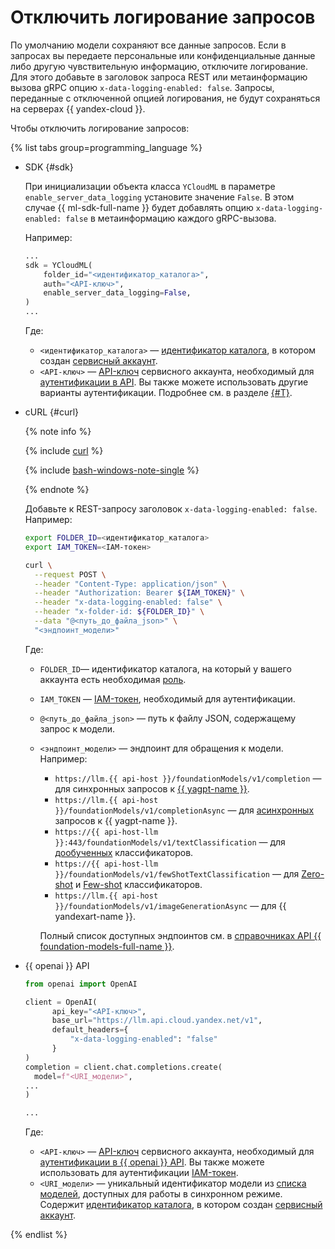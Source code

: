 # Отключить логирование запросов

По умолчанию модели сохраняют все данные запросов. Если в запросах вы передаете персональные или конфиденциальные данные либо другую чувствительную информацию, отключите логирование. Для этого добавьте в заголовок запроса REST или метаинформацию вызова gRPC опцию `x-data-logging-enabled: false`. Запросы, переданные с отключенной опцией логирования, не будут сохраняться на серверах {{ yandex-cloud }}.

Чтобы отключить логирование запросов:

{% list tabs group=programming_language %}

- SDK {#sdk}

  При инициализации объекта класса `YCloudML` в параметре `enable_server_data_logging` установите значение `False`. В этом случае {{ ml-sdk-full-name }} будет добавлять опцию `x-data-logging-enabled: false` в метаинформацию каждого gRPC-вызова.

  Например:

  ```python
  ...
  sdk = YCloudML(
      folder_id="<идентификатор_каталога>",
      auth="<API-ключ>",
      enable_server_data_logging=False,
  )
  ...
  ```

  Где:

  * `<идентификатор_каталога>` — [идентификатор каталога](../../resource-manager/operations/folder/get-id.md), в котором создан [сервисный аккаунт](../../iam/concepts/users/service-accounts.md).
  * `<API-ключ>` — [API-ключ](../../iam/concepts/authorization/api-key.md) сервисного аккаунта, необходимый для [аутентификации в API](../api-ref/authentication.md). Вы также можете использовать другие варианты аутентификации. Подробнее см. в разделе [{#T}](../sdk/index.md#authentication).

- cURL {#curl}

  {% note info %}

  {% include [curl](../../_includes/curl.md) %}

  {% include [bash-windows-note-single](../../_includes/translate/bash-windows-note-single.md) %}

  {% endnote %}

  Добавьте к REST-запросу заголовок `x-data-logging-enabled: false`. Например:

  ```bash
  export FOLDER_ID=<идентификатор_каталога>
  export IAM_TOKEN=<IAM-токен>

  curl \
    --request POST \
    --header "Content-Type: application/json" \
    --header "Authorization: Bearer ${IAM_TOKEN}" \
    --header "x-data-logging-enabled: false" \
    --header "x-folder-id: ${FOLDER_ID}" \
    --data "@<путь_до_файла_json>" \
    "<эндпоинт_модели>"
  ```

  Где:

  * `FOLDER_ID`— идентификатор каталога, на который у вашего аккаунта есть необходимая [роль](../security/index.md).
  * `IAM_TOKEN` — [IAM-токен](../../iam/operations/iam-token/create.md), необходимый для аутентификации.
  * `@<путь_до_файла_json>` — путь к файлу JSON, содержащему запрос к модели.
  * `<эндпоинт_модели>` — эндпоинт для обращения к модели. Например:
    * `https://llm.{{ api-host }}/foundationModels/v1/completion` — для синхронных запросов к [{{ yagpt-name }}](../concepts/generation/index.md).
    * `https://llm.{{ api-host }}/foundationModels/v1/completionAsync` — для [асинхронных](generation/async-request.md) запросов к {{ yagpt-name }}.
    * `https://{{ api-host-llm }}:443/foundationModels/v1/textClassification` — для [дообученных](../concepts/classifier/index.md#trainable) классификаторов.
    * `https://{{ api-host-llm }}/foundationModels/v1/fewShotTextClassification` — для [Zero-shot](../concepts/classifier/index.md#zero-shot) и [Few-shot](../concepts/classifier/index.md#few-shot) классификаторов.
    * `https://llm.{{ api-host }}/foundationModels/v1/imageGenerationAsync` — для {{ yandexart-name }}.

    Полный список доступных эндпоинтов см. в [справочниках API {{ foundation-models-full-name }}](../concepts/api.md).

- {{ openai }} API

  ```python
  from openai import OpenAI

  client = OpenAI(
        api_key="<API-ключ>",
        base_url="https://llm.api.cloud.yandex.net/v1",
        default_headers={
            "x-data-logging-enabled": "false"
        }
  )
  completion = client.chat.completions.create(
    model=f"<URI_модели>",
  ...
  )

  ...
  ```
  Где:

  * `<API-ключ>` — [API-ключ](../../iam/concepts/authorization/api-key.md) сервисного аккаунта, необходимый для [аутентификации в {{ openai }} API](../concepts/openai-compatibility.md). Вы также можете использовать для аутентификации [IAM-токен](../../iam/operations/iam-token/create.md).
  * `<URI_модели>` — уникальный идентификатор модели из [списка моделей](../concepts/generation/models.md), доступных для работы в синхронном режиме. Содержит [идентификатор каталога](../../resource-manager/operations/folder/get-id.md), в котором создан [сервисный аккаунт](../../iam/concepts/users/service-accounts.md).

{% endlist %}